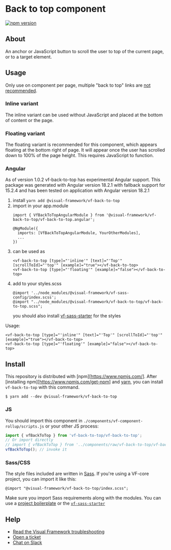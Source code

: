 # Back to top component

[![npm version](https://badge.fury.io/js/%40visual-framework%2Fvf-back-to-top.svg)](https://badge.fury.io/js/%40visual-framework%2Fvf-back-to-top)

## About

An anchor or JavaScript button to scroll the  user to top of the current page, or to a target element.

## Usage

Only use on component per page, multiple "back to top" links are [not recommended](https://www.nngroup.com/articles/back-to-top).

### Inline variant

The inline variant can be used without JavaScript and placed at the bottom of content or the page.

### Floating variant

The floating variant is recommended for this component, which appears floating at the bottom right of page. It will appear once the user has scrolled down to 100% of the page height. This requires JavaScript to function.


### Angular

As of version 1.0.2 vf-back-to-top has experimental Angular support.
This package was generated with Angular version 18.2.1 with fallback support for 15.2.4 and has been tested on application with Angular version 18.2.1

1. install `yarn add @visual-framework/vf-back-to-top`
2. import in your app.module
   ```
   import { VfBackToTopAngularModule } from '@visual-framework/vf-back-to-top/vf-back-to-top.angular';

   @NgModule({
     imports: [VfBackToTopAngularModule, YourOtherModules],
     ...
   })
   ```
3. can be used as
   ```
   <vf-back-to-top [type]="'inline'" [text]="'Top'" [scrollToId]="'top'" [example]="true"></vf-back-to-top>
   <vf-back-to-top [type]="'floating'" [example]="false"></vf-back-to-top>
   ```
4. add to your styles.scss
   ```
   @import '../node_modules/@visual-framework/vf-sass-config/index.scss';
   @import "../node_modules/@visual-framework/vf-back-to-top/vf-back-to-top.scss";
   ```
   you should also install [vf-sass-starter](https://stable.visual-framework.dev/components/vf-sass-starter) for the styles

Usage:

```
<vf-back-to-top [type]="'inline'" [text]="'Top'" [scrollToId]="'top'" [example]="true"></vf-back-to-top>
<vf-back-to-top [type]="'floating'" [example]="false"></vf-back-to-top>
```

## Install

This repository is distributed with [npm][https://www.npmjs.com/]. After [installing npm][https://www.npmjs.com/get-npm] and [yarn](https://classic.yarnpkg.com/en/docs/install), you can install `vf-back-to-top` with this command.

```
$ yarn add --dev @visual-framework/vf-back-to-top
```

### JS

You should import this component in `./components/vf-component-rollup/scripts.js` or your other JS process:

```js
import { vfBackToTop } from 'vf-back-to-top/vf-back-to-top';
// Or import directly
// import { vfBackToTop } from '../components/raw/vf-back-to-top/vf-back-to-top.js';
vfBackToTop(); // invoke it
```

### Sass/CSS

The style files included are written in [Sass](https://sass-lang.com/). If you're using a VF-core project, you can import it like this:

```
@import "@visual-framework/vf-back-to-top/index.scss";
```

Make sure you import Sass requirements along with the modules. You can use a [project boilerplate](https://stable.visual-framework.dev/building/) or the [`vf-sass-starter`](https://stable.visual-framework.dev/components/vf-sass-starter/)

## Help

- [Read the Visual Framework troubleshooting](https://stable.visual-framework.dev/troubleshooting/)
- [Open a ticket](https://github.com/visual-framework/vf-core/issues)
- [Chat on Slack](https://join.slack.com/t/visual-framework/shared_invite/enQtNDAxNzY0NDg4NTY0LWFhMjEwNGY3ZTk3NWYxNWVjOWQ1ZWE4YjViZmY1YjBkMDQxMTNlNjQ0N2ZiMTQ1ZTZiMGM4NjU5Y2E0MjM3ZGQ)
